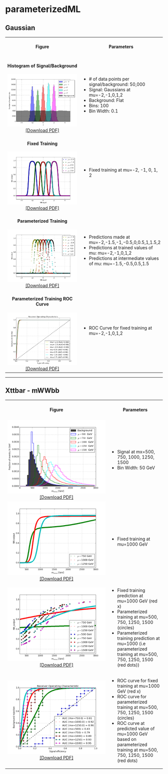 # parameterizedML

## Gaussian
<table style="width:100%">
<tr>
<td align=center> <h4>Figure</h4> </td>
<td align=center> <h4>Parameters</h4> </td>
</tr>
<tr>
<td width=65%, align=center>
<h4>Histogram of Signal/Background</h4>
<img src="/gaussian/plots/images/histogram_gaussian.png"><a href="/gaussian/plots/histogram_gaussian.pdf">[Download PDF]</a></td>
<td>
<ul>
<li> # of data points per signal/background: 50,000</li>
<li> Signal: Gaussians at mu=-2,-1,0,1,2</li>
<li> Background: Flat </li>
<li> Bins: 100 </li>
<li> Bin Width: 0.1 </li>
</ul>
</td>
</tr>
<tr>
<td width=65%, align=center>
<h4>Fixed Training</h4>
<img src="/gaussian/plots/images/fixedTraining.png"><a href="/gaussian/plots/fixedTraining.pdf">[Download PDF]</a></td>
<td>
<ul>
<li>Fixed training at mu=-2, -1, 0, 1, 2</li>
</ul>
</td>
</tr>
<tr>
<td width=65%, align=center>
<h4>Parameterized Training</h4>
<img src="/gaussian/plots/images/paramTraining_complete.png"><a href="/gaussian/plots/paramTraining_complete.pdf">[Download PDF]</a></td>
<td>
<ul>
<li>Predictions made at mu=-2,-1.5,-1,-0.5,0,0.5,1,1.5,2</li>
<li>Predictions at trained values of mu: mu=-2,-1,0,1,2</li>
<li>Predictions at intermediate values of mu: mu=-1.5,-0.5,0.5,1.5</li>
</ul>
</td>
</tr>
<tr>
<td width=65%, align=center>
<h4>Parameterized Training ROC Curve</h4>
<img src="/gaussian/plots/images/ROC_Parameterized.png"><a href="/gaussian/plots/ROC_Parameterized.pdf">[Download PDF]</a></td>
<td>
<ul>
<li>ROC Curve for fixed training at mu=-2,-1,0,1,2 </li>
</ul>
</td>
</tr>
</table>

---

## Xttbar - mWWbb

<table style="width:100%">
<tr>
<td align=center> <h4>Figure</h4> </td>
<td align=center> <h4>Parameters</h4> </td>
</tr>
<tr>
<td width=65%, align=center><img src="/mwwbb/plots/images/mWWbb_histogram.png"><a href="/mwwbb/plots/mWWbb_histogram.pdf">[Download PDF]</a></td>
<td>
<ul>
<li> Signal at mx=500, 750, 1000, 1250, 1500</li>
<li> Bin Width: 50 GeV </li>
</ul>
</td>
</tr>
<tr>
<td width=65%, align=center><img src="/mwwbb/plots/images/fixedTraining.png"><a href="/mwwbb/plots/fixedTraining.pdf">[Download PDF]</a></td>
<td>
<ul>
<li>Fixed training at mu=1000 GeV</li>
</ul>
</td>
</tr>
<tr>
<td width=65%, align=center><img src="/mwwbb/plots/images/paramTraining_complete.png"><a href="/mwwbb/plots/paramTraining_complete.pdf">[Download PDF]</a></td>
<td>
<ul>
<li>Fixed training prediction at mu=1000 GeV (red x)</li>
<li>Parameterized training at mu=500, 750, 1250, 1500 (circles)</li>
<li>Parameterized training prediction at mu=1000 (i.e parameterized training at mu=500, 750, 1250, 1500 (red dots))</li>
</ul>
</td>
</tr>
<tr>
<td width=65%, align=center> 
<img src="/mwwbb/plots/images/ROC_parameterized.png"><a href="/mwwbb/plots/ROC_parameterized.pdf">[Download PDF]</a></td>
<td>
<ul>
<li>ROC curve for fixed training at mu=1000 GeV (red x)</li>
<li>ROC curve for parameterized training at mu=500, 750, 1250, 1500 (circles)</li>
<li>ROC curve at predicted value of mu=1000 GeV based on parameterized training at mu=500, 750, 1250, 1500 (red dots)</li>
</ul>
</td>
</tr>
</table>